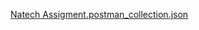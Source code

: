 [Natech Assigment.postman_collection.json](https://github.com/Leonidas-Antoniadis/NatechAssigment/files/14890109/Natech.Assigment.postman_collection.json)
